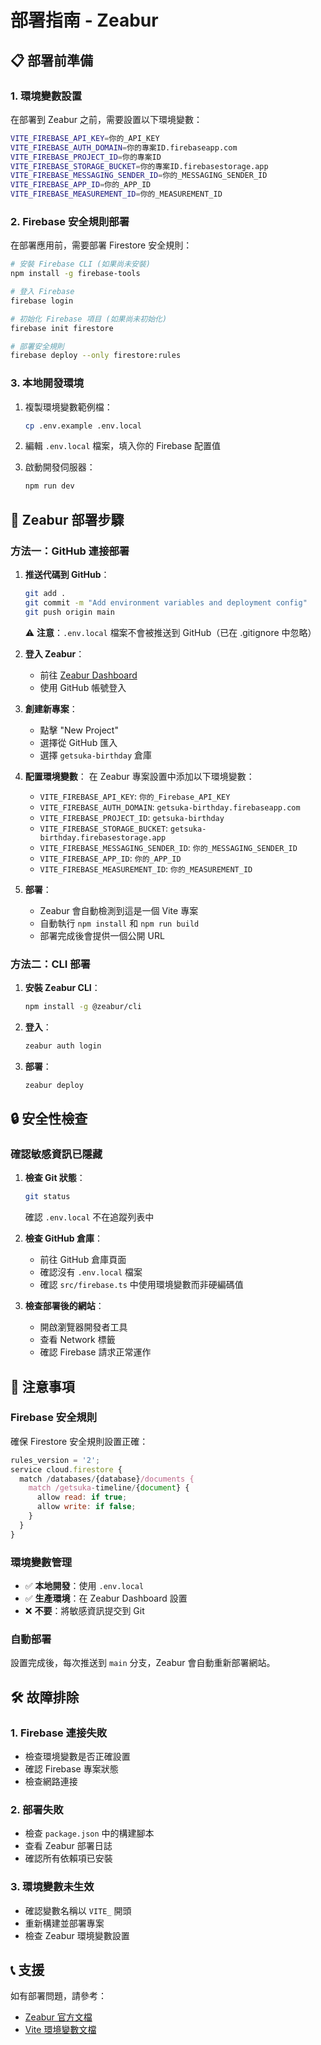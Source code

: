# 部署指南 - Zeabur

## 📋 部署前準備

### 1. 環境變數設置

在部署到 Zeabur 之前，需要設置以下環境變數：

```bash
VITE_FIREBASE_API_KEY=你的_API_KEY
VITE_FIREBASE_AUTH_DOMAIN=你的專案ID.firebaseapp.com
VITE_FIREBASE_PROJECT_ID=你的專案ID
VITE_FIREBASE_STORAGE_BUCKET=你的專案ID.firebasestorage.app
VITE_FIREBASE_MESSAGING_SENDER_ID=你的_MESSAGING_SENDER_ID
VITE_FIREBASE_APP_ID=你的_APP_ID
VITE_FIREBASE_MEASUREMENT_ID=你的_MEASUREMENT_ID
```

### 2. Firebase 安全規則部署

在部署應用前，需要部署 Firestore 安全規則：

```bash
# 安裝 Firebase CLI (如果尚未安裝)
npm install -g firebase-tools

# 登入 Firebase
firebase login

# 初始化 Firebase 項目 (如果尚未初始化)
firebase init firestore

# 部署安全規則
firebase deploy --only firestore:rules
```

### 3. 本地開發環境

1. 複製環境變數範例檔：
   ```bash
   cp .env.example .env.local
   ```

2. 編輯 `.env.local` 檔案，填入你的 Firebase 配置值

3. 啟動開發伺服器：
   ```bash
   npm run dev
   ```

## 🚀 Zeabur 部署步驟

### 方法一：GitHub 連接部署

1. **推送代碼到 GitHub**：
   ```bash
   git add .
   git commit -m "Add environment variables and deployment config"
   git push origin main
   ```
   
   ⚠️ **注意**：`.env.local` 檔案不會被推送到 GitHub（已在 .gitignore 中忽略）

2. **登入 Zeabur**：
   - 前往 [Zeabur Dashboard](https://dash.zeabur.com/)
   - 使用 GitHub 帳號登入

3. **創建新專案**：
   - 點擊 "New Project"
   - 選擇從 GitHub 匯入
   - 選擇 `getsuka-birthday` 倉庫

4. **配置環境變數**：
   在 Zeabur 專案設置中添加以下環境變數：
   
   - `VITE_FIREBASE_API_KEY`: `你的_Firebase_API_KEY`
   - `VITE_FIREBASE_AUTH_DOMAIN`: `getsuka-birthday.firebaseapp.com`
   - `VITE_FIREBASE_PROJECT_ID`: `getsuka-birthday`
   - `VITE_FIREBASE_STORAGE_BUCKET`: `getsuka-birthday.firebasestorage.app`
   - `VITE_FIREBASE_MESSAGING_SENDER_ID`: `你的_MESSAGING_SENDER_ID`
   - `VITE_FIREBASE_APP_ID`: `你的_APP_ID`
   - `VITE_FIREBASE_MEASUREMENT_ID`: `你的_MEASUREMENT_ID`

5. **部署**：
   - Zeabur 會自動檢測到這是一個 Vite 專案
   - 自動執行 `npm install` 和 `npm run build`
   - 部署完成後會提供一個公開 URL

### 方法二：CLI 部署

1. **安裝 Zeabur CLI**：
   ```bash
   npm install -g @zeabur/cli
   ```

2. **登入**：
   ```bash
   zeabur auth login
   ```

3. **部署**：
   ```bash
   zeabur deploy
   ```

## 🔒 安全性檢查

### 確認敏感資訊已隱藏

1. **檢查 Git 狀態**：
   ```bash
   git status
   ```
   確認 `.env.local` 不在追蹤列表中

2. **檢查 GitHub 倉庫**：
   - 前往 GitHub 倉庫頁面
   - 確認沒有 `.env.local` 檔案
   - 確認 `src/firebase.ts` 中使用環境變數而非硬編碼值

3. **檢查部署後的網站**：
   - 開啟瀏覽器開發者工具
   - 查看 Network 標籤
   - 確認 Firebase 請求正常運作

## 📝 注意事項

### Firebase 安全規則

確保 Firestore 安全規則設置正確：

```javascript
rules_version = '2';
service cloud.firestore {
  match /databases/{database}/documents {
    match /getsuka-timeline/{document} {
      allow read: if true;
      allow write: if false;
    }
  }
}
```

### 環境變數管理

- ✅ **本地開發**：使用 `.env.local`
- ✅ **生產環境**：在 Zeabur Dashboard 設置
- ❌ **不要**：將敏感資訊提交到 Git

### 自動部署

設置完成後，每次推送到 `main` 分支，Zeabur 會自動重新部署網站。

## 🛠️ 故障排除

### 1. Firebase 連接失敗
- 檢查環境變數是否正確設置
- 確認 Firebase 專案狀態
- 檢查網路連接

### 2. 部署失敗
- 檢查 `package.json` 中的構建腳本
- 查看 Zeabur 部署日誌
- 確認所有依賴項已安裝

### 3. 環境變數未生效
- 確認變數名稱以 `VITE_` 開頭
- 重新構建並部署專案
- 檢查 Zeabur 環境變數設置

## 📞 支援

如有部署問題，請參考：
- [Zeabur 官方文檔](https://zeabur.com/docs)
- [Vite 環境變數文檔](https://vitejs.dev/guide/env-and-mode.html)